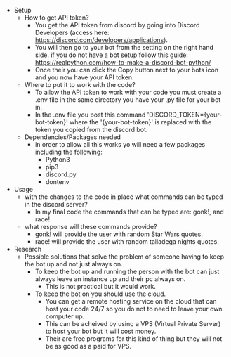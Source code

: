 - Setup
	- How to get API token?
		- You get the API token from discord by going into Discord Developers (access here: https://discord.com/developers/applications).
		- You will then go to your bot from the setting on the right hand side. if you do not have a bot setup follow this guide: https://realpython.com/how-to-make-a-discord-bot-python/
		- Once their you can click the Copy button next to your bots icon and you now have your API token.
	- Where to put it to work with the code?
		- To allow the API token to work with your code you must create a .env file in the same directory you have your .py file for your bot in.
		- In the .env file you post this command 'DISCORD_TOKEN={your-bot-token}' where the '{your-bot-token}' is replaced with the token you copied from the discord bot.
	- Dependencies/Packages needed
		- in order to allow all this works yo will need a few packages including the following:
			- Python3
			- pip3
			- discord.py
			- dontenv
- Usage
	- with the changes to the code in place what commands can be typed in the discord server?
		- In my final code the commands that can be typed are: gonk!, and race!.
	- what response will these commands provide?
		- gonk! will provide the user with random Star Wars quotes.
		- race! will provide the user with random talladega nights quotes.
- Research
	- Possible solutions that solve the problem of someone having to keep the bot up and not just always on.
		- To keep the bot up and running the person with the bot can just always leave an instance up and their pc always on.
			- This is not practical but it would work.
		- To keep the bot on you should use the cloud.
			- You can get a remote hosting service on the cloud that can host your code 24/7 so you do not to need to leave your own computer up.
			- This can be acheived by using a VPS (Virtual Private Server) to host your bot but it will cost money.
			- Their are free programs for this kind of thing but they will not be as good as a paid for VPS.
